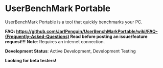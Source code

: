 # UserBenchMark Portable
UserBenchMark Portable is a tool that quickly benchmarks your PC.

**FAQ: https://github.com/JarlPenguin/UserBenchMarkPortable/wiki/FAQ-(Frequently-Asked-Questions) Read before posting an issue/feature request!!!**
<strong>Note</strong>: Requires an internet connection.

<strong>Development Status</strong>: Active Development, Development Testing

<strong>Looking for beta testers!</strong>
